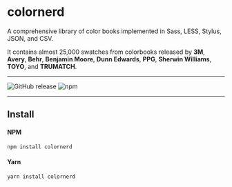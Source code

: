 # colornerd

A comprehensive library of color books implemented in Sass, LESS, Stylus, JSON, and CSV. 

It contains almost 25,000 swatches from colorbooks released by **3M**, **Avery**, **Behr**, **Benjamin Moore**, **Dunn Edwards**, **PPG**, **Sherwin Williams**, **TOYO**, and **TRUMATCH**.

*****

![GitHub release](https://img.shields.io/github/release/jpederson/colornerd.svg?label=github) ![npm](https://img.shields.io/npm/v/colornerd.svg)

*****

## Install

#### NPM

```shell
npm install colornerd
```

#### Yarn

```shell
yarn install colornerd
```
